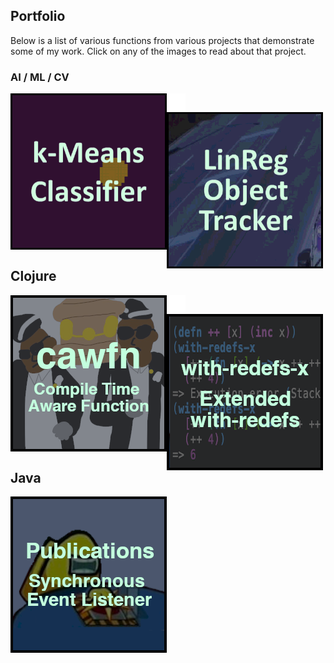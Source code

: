 ## Portfolio

Below is a list of various functions from various projects that demonstrate some of my work. Click on any of the images to read about that project.

### AI / ML / CV

[<img align="left" width="250px" height="250px" src="images/menu_icon_k_means.gif?raw=true"/>](k_means_classifier.md)
<img align="left" src="images/spacer.png?raw=true"/>
[<img align="left" width="250px" height="250px" src="images/menu_linreg_tracker.gif?raw=true"/>](linreg_object_tracker.md)

<br><br><br><br><br><br><br><br><br><br>

## Clojure

[<img align="left" width="250px" height="250px" src="images/menu_clojure_cawfn.png"/>](https://github.com/csulpizi/cawfn)
<img align="left" src="images/spacer.png?raw=true"/>
[<img align="left" width="250px" height="250px" src="images/menu_clojure_with_redefs_x.png"/>](https://github.com/csulpizi/with-redefs-x)

<br><br><br><br><br><br><br><br><br><br>

## Java

[<img align="left" width="250px" height="250px" src="images/menu_java_publications.png"/>](https://github.com/csulpizi/publications)
